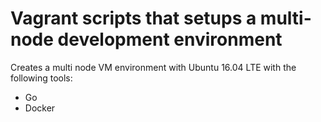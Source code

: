 # Vagrant scripts that setups a multi-node development environment

Creates a multi node VM environment with Ubuntu 16.04 LTE with the following tools:
- Go
- Docker
